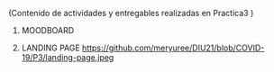 (Contenido de actividades y entregables realizadas en Practica3 ) 

1. MOODBOARD

2. LANDING PAGE
https://github.com/meryuree/DIU21/blob/COVID-19/P3/landing-page.jpeg


